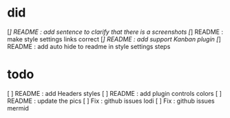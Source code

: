 # did

[*] README : add sentence to clarify that there is a screenshots
[*] README : make style settings links correct
[*] README : add support Kanban plugin
[*] README : add auto hide to readme in style settings steps

# todo

[ ] README : add Headers styles
[ ] README : add plugin controls colors
[ ] README : update the pics
[ ] Fix : github issues lodi
[ ] Fix : github issues mermid
